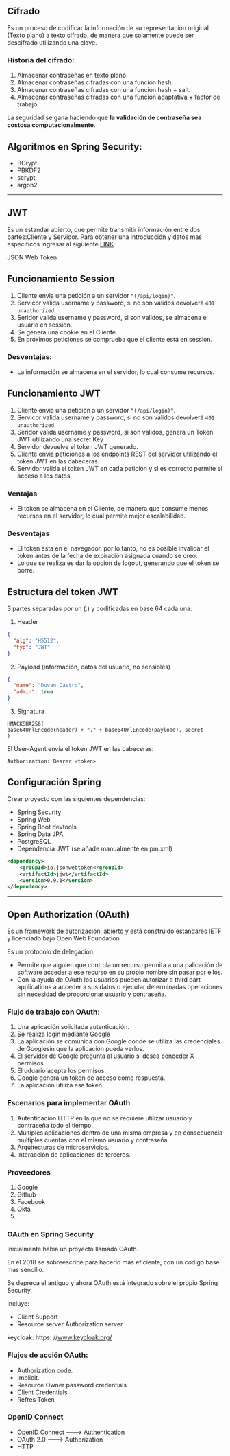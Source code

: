 

## Cifrado

Es un proceso de codificar la información de su representación original (Texto plano) 
a texto cifrado, de manera que solamente puede ser descifrado utilizando una clave.

### Historia del cifrado:

1. Almacenar contraseñas en texto plano.
2. Almacenar contraseñas cifradas con una función hash.
3. Almacenar contraseñas cifradas con una función hash + salt.
4. Almacenar contraseñas cifradas con una función adaptativa + factor de trabajo


La seguridad se gana haciendo que **la validación de contraseña sea costosa computacionalmente**.

## Algoritmos en Spring Security:

* BCrypt
* PBKDF2
* scrypt
* argon2

****


## JWT

Es un estandar abierto, que permite transmitir información entre dos partes:Cliente y Servidor. 
Para obtener una introducción y datos mas especificos ingresar al siguiente [LINK](https://jwt.io/introduction).

JSON Web Token

## Funcionamiento Session

1. Cliente envia una petición a un servidor ```"(/api/login)"```.
2. Servicor valida username y password, si no son validos devolverá ```401 unauthorized```.
3. Seridor valida username y password, si son validos, se almacena el usuario en session.
4.  Se genera una cookie en el Cliente.
5. En próximos peticiones se comprueba que el cliente está en session.

### Desventajas:
* La información se almacena en el servidor, lo cual consume recursos.


## Funcionamiento JWT

1. Cliente envia una petición a un servidor ```"(/api/login)"```.
2. Servicor valida username y password, si no son validos devolverá ```401 unauthorized```.
3. Seridor valida username y password, si son validos, genera un Token JWT utilizando una secret Key
4. Servidor devuelve el token JWT generado.
5. Cliente envia peticiones a los endpoints REST del servidor utilizando el token JWT en las cabeceras.
6. Servidor valida el token JWT en cada petición y si es correcto permite el acceso a los datos.

### Ventajas

* El token se almacena en el Cliente, de manera que consume menos recursos en el servidor, lo cual permite mejor escalabilidad.

### Desventajas
* El token esta en el navegador, por lo tanto, no es posible invalidar el token antes de la fecha de expiración asignada cuando se creó.
* Lo que se realiza es dar la opción de logout, generando que el token se borre.

## Estructura del token JWT

3 partes separadas por un (.) y codificadas en base 64 cada una:

1. Header

```json
{
  "alg": "HS512",
  "typ": "JWT"
}
```

2. Payload (información, datos del usuario, no sensibles)

```json
{
  "name": "Duvan Castro",
  "admin": true
}
```

3. Signatura

```
HMACKSHA256(
base64UrlEncode(header) + "." + base64UrlEncode(payload), secret
)
```


El User-Agent envía el token JWT en las cabeceras:

```
Authorization: Bearer <token>
```

## Configuración Spring

Crear proyecto con las siguientes dependencias:
* Spring Security
* Spring Web
* Spring Boot devtools
* Spring Data JPA
* PostgreSQL
* Dependencia JWT (se añade manualmente en pm.xml)

```xml
<dependency>
    <groupId>io.jsonwebtoken</groupId>
    <artifactId>jjwt</artifactId>
    <version>0.9.1</version>
</dependency>        
```

****

## Open Authorization (OAuth)

Es un framework de autorización, abierto y está construido estandares IETF y licenciado bajo Open Web Foundation.

Es un protocolo de delegación:
* Permite que alguien que controla un recurso permita a una palicación de software acceder a ese recurso en su propio nombre sin pasar por ellos.
* Con la ayuda de OAuth los usuarios pueden autorizar a third part applications a acceder a sus datos o ejecutar determinadas operaciones sin necesidad de proporcionar usuario y contraseña.

### Flujo de trabajo con OAuth:

1. Una aplicación solicitada autenticación.
2. Se realiza login mediante Google
3. La aplicación se comunica con Google donde se utiliza las credenciales de Googlesin que la aplicación pueda verlos.
4. El servidor de Google pregunta al usuario si desea conceder X permisos.
5. El uduario acepta los permisos.
6. Google genera un token de acceso como respuesta.
7. La aplicación utiliza ese token.

### Escenarios para implementar OAuth

1. Autenticación HTTP en la que no se requiere utilizar usuario y contraseña todo el tiempo.
2. Múltiples aplicaciones dentro de una misma empresa y en consecuencia multiples cuentas con el mismo usuario y contraseña.
3. Arquitecturas de microservicios.
4. Interacción de aplicaciones de terceros.

### Proveedores

1. Google
2. Github
3. Facebook
4. Okta
5. 

### OAuth en Spring Security

Inicialmente habia un proyecto llamado OAuth.

En el 2018 se sobreescribe para hacerlo más eficiente, con un codigo base mas sencillo.

Se depreca el antiguo y ahora OAuth está integrado sobre el propio Spring Security.

Incluye:

* Client Support
* Resource server
Authorization server

keycloak: https: //www.keycloak.org/

### Flujos de acción OAuth:

* Authorization code.
* Implicit.
* Resource Owner password credentials
* Client Credentials
* Refres Token

### OpenID Connect

* OpenID Connect ---> Authentication
* OAuth 2.0 ---> Authorization
* HTTP